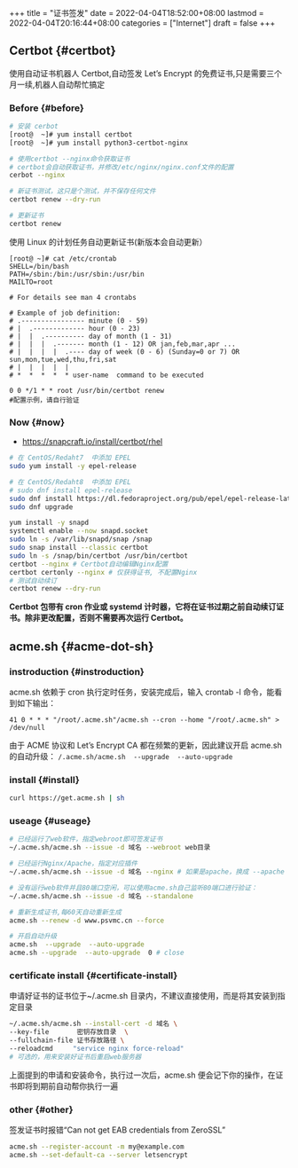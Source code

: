 +++
title = "证书签发"
date = 2022-04-04T18:52:00+08:00
lastmod = 2022-04-04T20:16:44+08:00
categories = ["Internet"]
draft = false
+++

## Certbot {#certbot}

使用自动证书机器人 Certbot,自动签发 Let’s Encrypt 的免费证书,只是需要三个月一续,机器人自动帮忙搞定


### Before {#before}

```bash
# 安装 cerbot
[root@  ~]# yum install certbot
[root@  ~]# yum install python3-certbot-nginx

# 使用certbot --nginx命令获取证书
# certbot会自动获取证书，并修改/etc/nginx/nginx.conf文件的配置
cerbot --nginx

# 新证书测试，这只是个测试，并不保存任何文件
certbot renew --dry-run

# 更新证书
certbot renew
```

使用 Linux 的计划任务自动更新证书(新版本会自动更新）

```conf-unix
[root@ ~]# cat /etc/crontab
SHELL=/bin/bash
PATH=/sbin:/bin:/usr/sbin:/usr/bin
MAILTO=root

# For details see man 4 crontabs

# Example of job definition:
# .---------------- minute (0 - 59)
# |  .------------- hour (0 - 23)
# |  |  .---------- day of month (1 - 31)
# |  |  |  .------- month (1 - 12) OR jan,feb,mar,apr ...
# |  |  |  |  .---- day of week (0 - 6) (Sunday=0 or 7) OR sun,mon,tue,wed,thu,fri,sat
# |  |  |  |  |
# *  *  *  *  * user-name  command to be executed

0 0 */1 * * root /usr/bin/certbot renew
#配置示例，请自行验证
```


### Now {#now}

-   <https://snapcraft.io/install/certbot/rhel>

<!--listend-->

```bash
# 在 CentOS/Redaht7  中添加 EPEL
sudo yum install -y epel-release

# 在 CentOS/Redaht8  中添加 EPEL
# sudo dnf install epel-release
sudo dnf install https://dl.fedoraproject.org/pub/epel/epel-release-latest-8.noarch.rpm
sudo dnf upgrade

yum install -y snapd
systemctl enable --now snapd.socket
sudo ln -s /var/lib/snapd/snap /snap
sudo snap install --classic certbot
sudo ln -s /snap/bin/certbot /usr/bin/certbot
certbot --nginx # Certbot自动编辑Nginx配置
certbot certonly --nginx # 仅获得证书, 不配置Nginx
# 测试自动续订
certbot renew --dry-run
```

**Certbot 包带有 cron 作业或 systemd 计时器，它将在证书过期之前自动续订证书。除非更改配置，否则不需要再次运行 Certbot。**


## acme.sh {#acme-dot-sh}


### instroduction {#instroduction}

acme.sh 依赖于 cron 执行定时任务，安装完成后，输入 crontab -l 命令，能看到如下输出：

`41 0 * * * "/root/.acme.sh"/acme.sh --cron --home "/root/.acme.sh" > /dev/null`

由于 ACME 协议和 Let’s Encrypt CA 都在频繁的更新，因此建议开启 acme.sh 的自动升级： `/.acme.sh/acme.sh  --upgrade  --auto-upgrade`


### install {#install}

```bash
curl https://get.acme.sh | sh
```


### useage {#useage}

```bash
# 已经运行了web软件，指定webroot即可签发证书
~/.acme.sh/acme.sh --issue -d 域名 --webroot web目录

# 已经运行Nginx/Apache，指定对应插件
~/.acme.sh/acme.sh --issue -d 域名 --nginx # 如果是apache，换成 --apache

# 没有运行web软件并且80端口空闲，可以使用acme.sh自己监听80端口进行验证：
~/.acme.sh/acme.sh --issue -d 域名 --standalone

# 重新生成证书,每60天自动重新生成
acme.sh --renew -d www.psvmc.cn --force

# 开启自动升级
acme.sh  --upgrade  --auto-upgrade
acme.sh --upgrade  --auto-upgrade  0 # close
```


### certificate install {#certificate-install}

申请好证书的证书位于~/.acme.sh 目录内，不建议直接使用，而是将其安装到指定目录

```bash
~/.acme.sh/acme.sh --install-cert -d 域名 \
--key-file       密钥存放目录  \
--fullchain-file 证书存放路径 \
--reloadcmd     "service nginx force-reload"
# 可选的，用来安装好证书后重启web服务器
```

上面提到的申请和安装命令，执行过一次后，acme.sh 便会记下你的操作，在证书即将到期前自动帮你执行一遍


### other {#other}

签发证书时报错“Can not get EAB credentials from ZeroSSL”

```bash
acme.sh --register-account -m my@example.com
acme.sh --set-default-ca --server letsencrypt
```